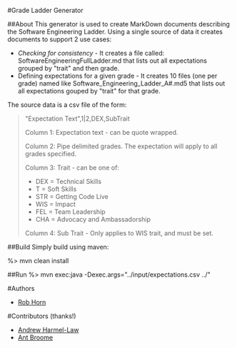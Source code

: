 #Grade Ladder Generator

##About
This generator is used to create MarkDown documents describing the Software Engineering Ladder.  Using a single source of data it creates documents to support 2 use cases:

* _Checking for consistency_ - It creates a file called: SoftwareEngineeringFullLadder.md that lists out all expectations grouped by "trait" and then grade.
* Defining expectations for a given grade - It creates 10 files (one per grade) named like Software_Engineering_Ladder_A#.md5 that lists out all expectations gouped by "trait" for that grade.

The source data is a csv file of the form:

>"Expectation Text",1|2,DEX,SubTrait
> 
>Column 1: Expectation text - can be quote wrapped.
>
>Column 2: Pipe delimited grades.  The expectation will apply to all grades specified.
>
>Column 3: Trait - can be one of:
>
>* DEX = Technical Skills
>* T   = Soft Skills
>* STR = Getting Code Live
>* WIS = Impact
>* FEL = Team Leadership
>* CHA = Advocacy and Ambassadorship
>
>Column 4: Sub Trait - Only applies to WIS trait, and must be set.


##Build
Simply build using maven:

%> mvn clean install

##Run
%> mvn exec:java -Dexec.args="../input/expectations.csv ../"

#Authors
* [Rob Horn](https://github.com/robhorn-capgemini)

#Contributors (thanks!)
* [Andrew Harmel-Law](https://github.com/andrewharmellaw)
* [Ant Broome](https://github.com/broomyocymru)

